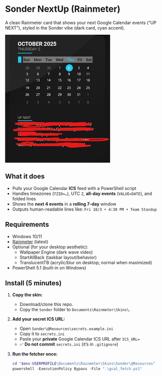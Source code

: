 # Sonder NextUp (Rainmeter)
A clean Rainmeter card that shows your next Google Calendar events (“UP NEXT”), styled in the Sonder vibe (dark card, cyan accent).

![Preview of UP NEXT calendar card](screenshots/preview.png "Preview of UP NEXT calendar card")

## What it does
- Pulls your Google Calendar **ICS** feed with a PowerShell script
- Handles timezones (`TZID=…`), UTC `Z`, **all-day events** (`VALUE=DATE`), and folded lines
- Shows the **next 4 events** in a **rolling 7-day** window
- Outputs human-readable lines like: `Fri 10/3 • 4:30 PM • Team Standup`

## Requirements
- Windows 10/11
- [Rainmeter](https://www.rainmeter.net/) (latest)
- Optional (for your desktop aesthetic):  
  - Wallpaper Engine (dark wave video)
  - StartAllBack (taskbar layout/behavior)
  - TranslucentTB (acrylic/blur on desktop; normal when maximized)
- PowerShell 5.1 (built-in on Windows)

## Install (5 minutes)
1. **Copy the skin:**
   - Download/clone this repo.
   - Copy the `Sonder` folder to `Documents\Rainmeter\Skins\`.

2. **Add your secret ICS URL:**
   - Open `Sonder\@Resources\secrets.example.ini`
   - Copy it to `secrets.ini`
   - Paste your **private** Google Calendar ICS URL after `ICS_URL=`
   - ✅ **Do not commit** `secrets.ini` (it’s in `.gitignore`)

3. **Run the fetcher once:**
   ```powershell
   cd "$env:USERPROFILE\Documents\Rainmeter\Skins\Sonder\@Resources"
   powershell -ExecutionPolicy Bypass -File ".\gcal_fetch.ps1"
